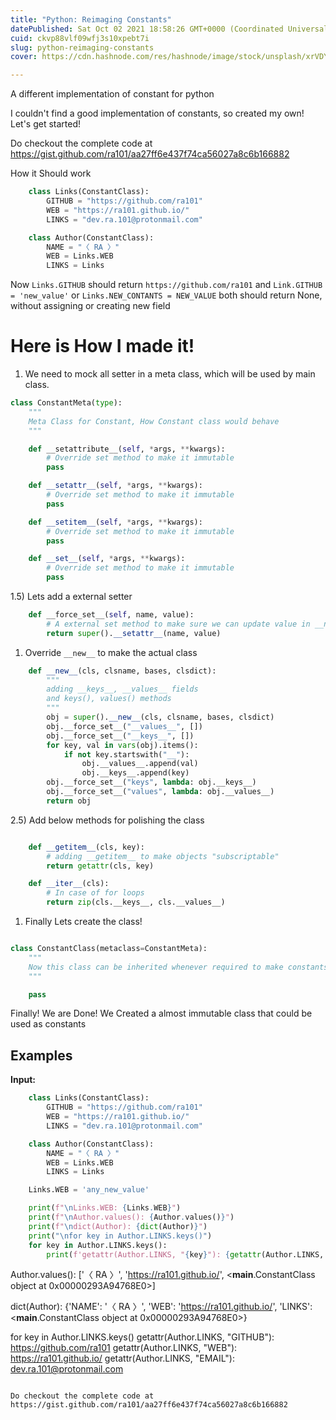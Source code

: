```yaml
---
title: "Python: Reimaging Constants"
datePublished: Sat Oct 02 2021 18:58:26 GMT+0000 (Coordinated Universal Time)
cuid: ckvp88vlf09wfj3s10xpebt7i
slug: python-reimaging-constants
cover: https://cdn.hashnode.com/res/hashnode/image/stock/unsplash/xrVDYZRGdw4/upload/d0f810c0a136cdcd3d4b80a2e8f3a499.jpeg

---
```


A different implementation of constant for python

I couldn't find a good implementation of constants, so created my own! Let's get started!

Do checkout the complete code at https://gist.github.com/ra101/aa27ff6e437f74ca56027a8c6b166882

How it Should work

```python
    class Links(ConstantClass):
        GITHUB = "https://github.com/ra101"
        WEB = "https://ra101.github.io/"
        LINKS = "dev.ra.101@protonmail.com"

    class Author(ConstantClass):
        NAME = "〈 RA 〉"
        WEB = Links.WEB
        LINKS = Links
```

Now `Links.GITHUB` should return `https://github.com/ra101` and `Link.GITHUB = 'new_value'` or `Links.NEW_CONTANTS = NEW_VALUE` both should return None, without assigning or creating new field

  
  

# Here is How I made it!

1. We need to mock all setter in a meta class, which will be used by main class.
    

```python
class ConstantMeta(type):
    """
    Meta Class for Constant, How Constant class would behave
    """

    def __setattribute__(self, *args, **kwargs):
        # Override set method to make it immutable
        pass

    def __setattr__(self, *args, **kwargs):
        # Override set method to make it immutable
        pass

    def __setitem__(self, *args, **kwargs):
        # Override set method to make it immutable
        pass

    def __set__(self, *args, **kwargs):
        # Override set method to make it immutable
        pass
```

1.5) Lets add a external setter

```python
    def __force_set__(self, name, value):
        # A external set method to make sure we can update value in __new__
        return super().__setattr__(name, value)
```

1. Override `__new__` to make the actual class
    

```python
    def __new__(cls, clsname, bases, clsdict):
        """
        adding __keys__, __values__ fields
        and keys(), values() methods
        """
        obj = super().__new__(cls, clsname, bases, clsdict)
        obj.__force_set__("__values__", [])
        obj.__force_set__("__keys__", [])
        for key, val in vars(obj).items():
            if not key.startswith("__"):
                obj.__values__.append(val)
                obj.__keys__.append(key)
        obj.__force_set__("keys", lambda: obj.__keys__)
        obj.__force_set__("values", lambda: obj.__values__)
        return obj
```

2.5) Add below methods for polishing the class

```python

    def __getitem__(cls, key):
        # adding __getitem__ to make objects "subscriptable"
        return getattr(cls, key)

    def __iter__(cls):
        # In case of for loops
        return zip(cls.__keys__, cls.__values__)
```

1. Finally Lets create the class!
    

```python

class ConstantClass(metaclass=ConstantMeta):
    """
    Now this class can be inherited whenever required to make constants
    """

    pass
```

Finally! We are Done! We Created a almost immutable class that could be used as constants

## Examples

**Input:**

```python
    class Links(ConstantClass):
        GITHUB = "https://github.com/ra101"
        WEB = "https://ra101.github.io/"
        LINKS = "dev.ra.101@protonmail.com"

    class Author(ConstantClass):
        NAME = "〈 RA 〉"
        WEB = Links.WEB
        LINKS = Links

    Links.WEB = 'any_new_value'

    print(f"\nLinks.WEB: {Links.WEB}")
    print(f"\nAuthor.values(): {Author.values()}")
    print(f"\ndict(Author): {dict(Author)}")
    print("\nfor key in Author.LINKS.keys()")
    for key in Author.LINKS.keys():
        print(f'getattr(Author.LINKS, "{key}"): {getattr(Author.LINKS, key)}')
```

  

Author.values(): \['〈 RA 〉', 'https://ra101.github.io/', &lt;**main**.ConstantClass object at 0x00000293A94768E0&gt;\]

dict(Author): {'NAME': '〈 RA 〉', 'WEB': 'https://ra101.github.io/', 'LINKS': &lt;**main**.ConstantClass object at 0x00000293A94768E0&gt;}

for key in Author.LINKS.keys() getattr(Author.LINKS, "GITHUB"): https://github.com/ra101 getattr(Author.LINKS, "WEB"): https://ra101.github.io/ getattr(Author.LINKS, "EMAIL"): dev.ra.101@protonmail.com

```plaintext

Do checkout the complete code at https://gist.github.com/ra101/aa27ff6e437f74ca56027a8c6b166882
```